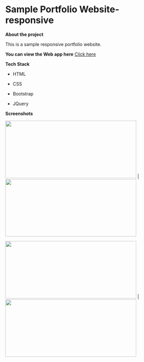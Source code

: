 # Sample Portfolio Website-responsive

  

  

**About the project**

  

This is a sample  responsive portfolio website.

  
**You can view the Web app here**  [Click here](https://anilbdev.github.io/personal/)

  

**Tech Stack**

  
  
  

- HTML

  

- CSS

  

- Bootstrap
- JQuery

  



  

**Screenshots**

  
  

<img  src="https://i.ibb.co/qjJczy1/sample-personal-1.png"  width="410"  height="180"> | <img  src="https://i.ibb.co/KFp12h7/sample-personal-2.png"  width="410"  height="180">

  

<img  src="https://i.ibb.co/bWv0nbx/sample-personal-3.png"  width="410"  height="180"> | <img  src="https://i.ibb.co/b3DhfKH/sample-personal-4.png"  width="410"  height="180">

